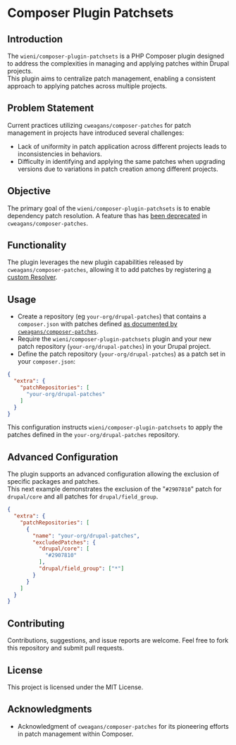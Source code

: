 # Composer Plugin Patchsets

## Introduction

The `wieni/composer-plugin-patchsets` is a PHP Composer plugin designed to address the complexities in managing and applying patches within Drupal projects.  
This plugin aims to centralize patch management, enabling a consistent approach to applying patches across multiple projects.

## Problem Statement

Current practices utilizing `cweagans/composer-patches` for patch management in projects have introduced several challenges:

- Lack of uniformity in patch application across different projects leads to inconsistencies in behaviors.
- Difficulty in identifying and applying the same patches when upgrading versions due to variations in patch creation among different projects.

## Objective

The primary goal of the `wieni/composer-plugin-patchsets` is to enable dependency patch resolution. A feature thas has [been deprecated](https://www.cweagans.net/2023/07/dependency-patch-resolution/) in `cweagans/composer-patches`.

## Functionality

The plugin leverages the new plugin capabilities released by `cweagans/composer-patches`, allowing it to add patches by registering [a custom Resolver](https://docs.cweagans.net/composer-patches/api/capabilities/). 

## Usage

- Create a repository (eg `your-org/drupal-patches`) that contains a `composer.json` with patches defined [as documented by `cweagans/composer-patches`](https://docs.cweagans.net/composer-patches/usage/defining-patches/).
- Require the `wieni/composer-plugin-patchsets` plugin and your new patch repository (`your-org/drupal-patches`) in your Drupal project.
- Define the patch repository (`your-org/drupal-patches`) as a patch set in your `composer.json`:

```json
{
  "extra": {
    "patchRepositories": [
      "your-org/drupal-patches"
    ]
  }
}
```

This configuration instructs `wieni/composer-plugin-patchsets` to apply the patches defined in the `your-org/drupal-patches` repository.

## Advanced Configuration

The plugin supports an advanced configuration allowing the exclusion of specific packages and patches.  
This next example demonstrates the exclusion of the "`#2907810`" patch for `drupal/core` and all patches for `drupal/field_group`.

```json
{
  "extra": {
    "patchRepositories": [
      {
        "name": "your-org/drupal-patches",
        "excludedPatches": {
          "drupal/core": [
            "#2907810"
          ],
          "drupal/field_group": ["*"]
        }
      }
    ]
  }
}
```

## Contributing

Contributions, suggestions, and issue reports are welcome. Feel free to fork this repository and submit pull requests.

## License

This project is licensed under the MIT License.

## Acknowledgments

- Acknowledgment of `cweagans/composer-patches` for its pioneering efforts in patch management within Composer.
